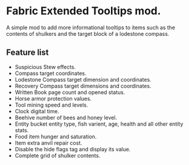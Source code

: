 # Fabric Extended Tooltips mod.
A simple mod to add more informational tooltips to items such as the contents of shulkers and the target block of a lodestone compass.
## Feature list
- Suspicious Stew effects.
- Compass target coordinates.
- Lodestone Compass target dimension and coordinates.
- Recovery Compass target dimensions and coordinates.
- Written Book page count and opened status.
- Horse armor protection values.
- Tool mining speed and levels.
- Clock digital time.
- Beehive number of bees and honey level.
- Entity bucket entity type, fish varient, age, health and all other entity stats.
- Food item hunger and saturation.
- Item extra anvil repair cost.
- Disable the hide flags tag and display its value.
- Complete grid of shulker contents.
